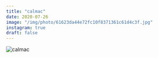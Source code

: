 ```yaml
---
title: "calmac"
date: 2020-07-26
image: "/img/photo/61623da44e72fc10f8371361c61d4c3f.jpg"
instagram: true
draft: false
---
```


![calmac](/img/photo/61623da44e72fc10f8371361c61d4c3f.jpg)
